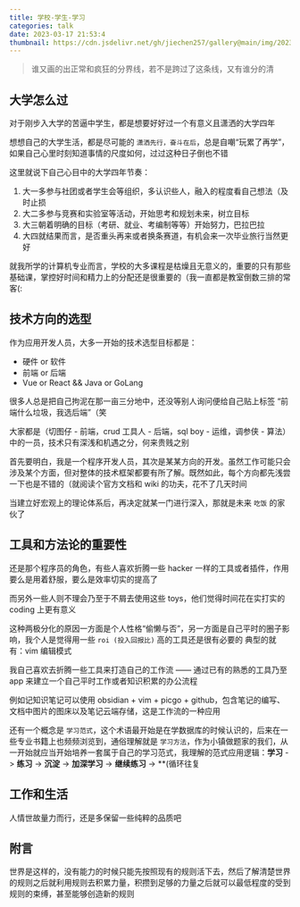 ```yaml
---
title: 学校-学生-学习
categories: talk
date: 2023-03-17 21:53:4
thumbnail: https://cdn.jsdelivr.net/gh/jiechen257/gallery@main/img/202304281414202.jpeg
---
```


> 谁又画的出正常和疯狂的分界线，若不是跨过了这条线，又有谁分的清

## 大学怎么过

对于刚步入大学的苦逼中学生，都是想要好好过一个有意义且潇洒的大学四年

想想自己的大学生活，都是尽可能的 `潇洒先行，奋斗在后`，总是自嘲“玩累了再学”，如果自己心里时刻知道事情的尺度如何，过过这种日子倒也不错

这里就说下自己心目中的大学四年节奏：
1. 大一多参与社团或者学生会等组织，多认识些人，融入的程度看自己想法（及时止损
2. 大二多参与竞赛和实验室等活动，开始思考和规划未来，树立目标
3. 大三朝着明确的目标（考研、就业、考编制等等）开始努力，巴拉巴拉
4. 大四就结果而言，是否重头再来或者换条赛道，有机会来一次毕业旅行当然更好

就我所学的计算机专业而言，学校的大多课程是枯燥且无意义的，重要的只有那些基础课，掌控好时间和精力上的分配还是很重要的（我一直都是教室倒数三排的常客(:

## 技术方向的选型

作为应用开发人员，大多一开始的技术选型目标都是：
- 硬件 or 软件
- 前端 or 后端
- Vue or React && Java or GoLang

很多人总是把自己拘泥在那一亩三分地中，还没等别人询问便给自己贴上标签 “前端什么垃圾，我选后端”（笑

大家都是（切图仔 - 前端，crud 工具人 - 后端，sql boy - 运维，调参侠 - 算法）中的一员，技术只有深浅和机遇之分，何来贵贱之别

首先要明白，我是一个程序开发人员，其次是某某方向的开发。虽然工作可能只会涉及某个方面，但对整体的技术框架都要有所了解。既然如此，每个方向都先浅尝一下也是不错的（就阅读个官方文档和 wiki 的功夫，花不了几天时间

当建立好宏观上的理论体系后，再决定就某一门进行深入，那就是未来 `吃饭` 的家伙了

## 工具和方法论的重要性

还是那个程序员的角色，有些人喜欢折腾一些 hacker 一样的工具或者插件，作用要么是用着舒服，要么是效率切实的提高了

而另外一些人则不理会乃至于不屑去使用这些 toys，他们觉得时间花在实打实的 coding 上更有意义

这种两极分化的原因一方面是个人性格“偷懒与否”，另一方面是自己平时的圈子影响，我个人是觉得用一些 `roi (投入回报比)` 高的工具还是很有必要的
典型的就有：vim 编辑模式

我自己喜欢去折腾一些工具来打造自己的工作流 —— 通过已有的熟悉的工具乃至 app 来建立一个自己平时工作或者知识积累的办公流程

例如记知识笔记可以使用 obsidian + vim + picgo + github，包含笔记的编写、文档中图片的图床以及笔记云端存储，这是工作流的一种应用

还有一个概念是 `学习范式`，这个术语最开始是在学数据库的时候认识的，后来在一些专业书籍上也频频浏览到，通俗理解就是 `学习方法`，作为小镇做题家的我们，从一开始就应当开始培养一套属于自己的学习范式，我理解的范式应用逻辑：**学习** -> **练习** -> **沉淀** -> **加深学习** -> **继续练习** -> **(循环往复

## 工作和生活

人情世故量力而行，还是多保留一些纯粹的品质吧

## 附言

世界是这样的，没有能力的时候只能先按照现有的规则活下去，然后了解清楚世界的规则之后就利用规则去积累力量，积攒到足够的力量之后就可以最低程度的受到规则的束缚，甚至能够创造新的规则